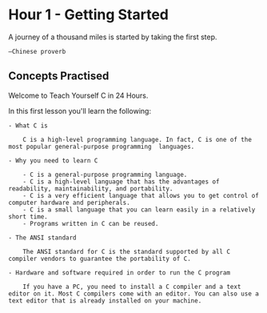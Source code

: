 # Hour 1 - Getting Started 

A journey of a thousand miles is started by taking the first step. 
        
    —Chinese proverb 

## Concepts Practised 

Welcome to Teach Yourself C in 24 Hours. 

In this first lesson you'll learn the following:

    - What C is 

        C is a high-level programming language. In fact, C is one of the most popular general-purpose programming  languages.
        
    - Why you need to learn C

        - C is a general-purpose programming language.
        - C is a high-level language that has the advantages of readability, maintainability, and portability.
        - C is a very efficient language that allows you to get control of computer hardware and peripherals.
        - C is a small language that you can learn easily in a relatively short time.
        - Programs written in C can be reused.

    - The ANSI standard 

        The ANSI standard for C is the standard supported by all C compiler vendors to guarantee the portability of C.

    - Hardware and software required in order to run the C program

        If you have a PC, you need to install a C compiler and a text editor on it. Most C compilers come with an editor. You can also use a text editor that is already installed on your machine.